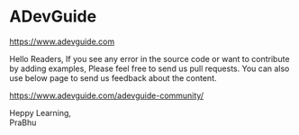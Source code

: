 # ADevGuide
https://www.adevguide.com

Hello Readers,
If you see any error in the source code or want to contribute by adding examples, Please feel free to send us pull requests. You can also use below page to send us feedback about the content.

https://www.adevguide.com/adevguide-community/

Heppy Learning,<br>
PraBhu
